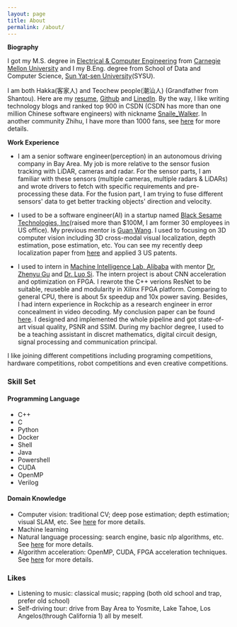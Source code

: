```yaml
---
layout: page
title: About
permalink: /about/
---
```


**Biography**

I got my M.S. degree in [Electrical & Computer Engineering](https://www.ece.cmu.edu/) from [Carnegie Mellon University](https://www.cmu.edu/) and I my B.Eng. degree from School of Data and Computer Science, [Sun Yat-sen University](http://www.sysu.edu.cn/2012/en/index.htm)(SYSU).



I am both Hakka(客家人) and Teochew people(潮汕人) (Grandfather from Shantou). Here are my [resume](https://github.com/SnailWalkerYC/SnailWalkerYC.github.io/blob/master/SDE_AI_YuChen.pdf), [Github](https://github.com/SnailWalkerYC) and [LinedIn](https://www.linkedin.com/in/yu-chen-aa6404b8/). By the way, I like writing technology blogs and ranked top 900 in CSDN (CSDN has more than one million Chinese software engineers) with nickname [Snaile_Walker](https://blog.csdn.net/c602273091). In another community Zhihu, I have more than 1000 fans, see [here](https://www.zhihu.com/people/SW-Nothing/activities) for more details.  



**Work Experience**

- I am a senior software engineer(perception) in an autonomous driving company in Bay Area. My job is more relative to the sensor fusion tracking with LiDAR, cameras and radar. For the sensor parts, I am familiar with these sensors (multiple cameras, multiple radars & LiDARs) and wrote drivers to fetch with specific requirements and pre-processing these data. For the fusion part, I am trying to fuse different sensors' data to get better tracking objects' direction and velocity.

- I used to be a software engineer(AI) in a startup named [Black Sesame Technologies, Inc](http://bst.ai/)(raised more than $100M, I am former 30 employees in US office). My previous mentor is [Guan Wang](https://scholar.google.com/citations?user=N-ErxbcAAAAJ&hl=en). I used to focusing on 3D computer vision including 3D cross-modal visual localization, depth estimation, pose estimation, etc. You can see my recently deep localization paper from [here](http://arxiv.org/abs/1907.07160) and applied 3 US patents.

- I used to intern in [Machine Intelligence Lab, Alibaba](https://damo.alibaba.com/labs/?goto=1) with mentor [Dr. Zhenyu Gu](https://www.linkedin.com/in/zhenyu-gu-9120555) and [Dr. Luo Si](https://www.cs.purdue.edu/homes/lsi/). The intern project is about CNN acceleration and optimization on FPGA. I rewrote the C++ verions ResNet to be suitable, reuseble and modularity in Xilinx FPGA platform. Comparing to general CPU, there is about 5x speedup and 10x power saving. Besides, I had intern experience in Rockchip as a research engineer in error concealment in video decoding. My conclusion paper can be found [here](https://github.com/SnailWalkerYC/SnailWalkerYC.github.io/blob/master/An%20Efficient%20Error%20Concealment%20for%20Whole%20Frame%20Loss%20with%20Violent%20Motion.pdf). I designed and implemented the whole pipeline and got state-of-art visual quality, PSNR and SSIM. During my bachlor degree, I used to be a teaching assistant in discret mathematics, digital circuit design, signal processing and communication principal. 



I like joining different competitions including programing competitions, hardware competitions, robot competitions and even creative competitions. 

### Skill Set

#### Programming Language

- C++
- C
- Python
- Docker
- Shell 
- Java
- Powershell 
- CUDA
- OpenMP
- Verilog

#### Domain Knowledge 

- Computer vision: traditional CV; deep pose estimation; depth estimation; visual SLAM, etc. See [here]() for more details. 
- Machine learning
- Natural language processing: search engine, basic nlp algorithms, etc. See [here]() for more details. 
- Algorithm acceleration: OpenMP, CUDA, FPGA acceleration techniques. See [here]() for more details.

### Likes 
- Listening to music: classical music; rapping (both old school and trap, prefer old school)
- Self-driving tour: drive from Bay Area to Yosmite, Lake Tahoe, Los Angelos(through California 1) all by meself. 

  

 
